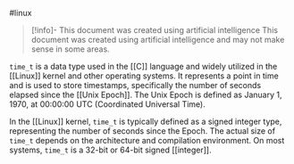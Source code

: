 #linux 
> [!info]- This document was created using artificial intelligence
> This document was created using artificial intelligence and may not make sense in some areas.

`time_t` is a data type used in the [[C]] language and widely utilized in the [[Linux]] kernel and other operating systems. It represents a point in time and is used to store timestamps, specifically the number of seconds elapsed since the [[Unix Epoch]]. The Unix Epoch is defined as January 1, 1970, at 00:00:00 UTC (Coordinated Universal Time).

In the [[Linux]] kernel, `time_t` is typically defined as a signed integer type, representing the number of seconds since the Epoch. The actual size of `time_t` depends on the architecture and compilation environment. On most systems, `time_t` is a 32-bit or 64-bit signed [[integer]].